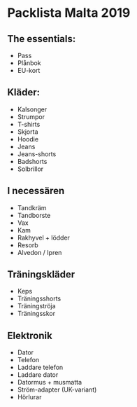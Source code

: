 # Packlista Malta 2019

## The essentials:
- Pass
- Plånbok
- EU-kort

## Kläder:
- Kalsonger
- Strumpor
- T-shirts
- Skjorta
- Hoodie
- Jeans
- Jeans-shorts
- Badshorts 
- Solbrillor

## I necessären
- Tandkräm
- Tandborste
- Vax
- Kam
- Rakhyvel + lödder
- Resorb
- Alvedon / Ipren

## Träningskläder
- Keps
- Träningsshorts
- Träningströja
- Träningsskor 

## Elektronik
- Dator
- Telefon
- Laddare telefon
- Laddare dator
- Datormus + musmatta
- Ström-adapter (UK-variant)
- Hörlurar
